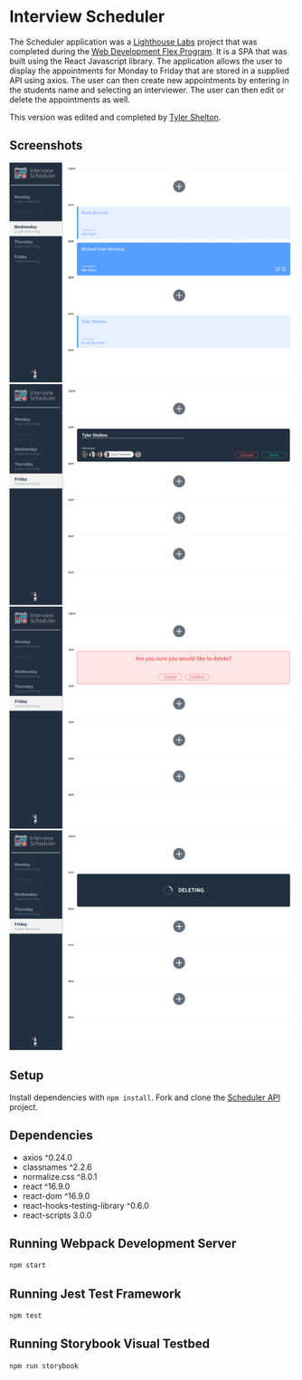 # Interview Scheduler

The Scheduler application was a [Lighthouse Labs](https://www.lighthouselabs.ca) project that was completed during the [Web Development Flex Program](https://www.lighthouselabs.ca/en/web-development-flex-program).  It is a SPA that was built using the React Javascript library.
The application allows the user to display the appointments for Monday to Friday that are stored in a supplied API using axios.  The user can then create new appointments by entering in the students name and selecting an interviewer.  The user can then edit or delete the appointments as well.

This version was edited and completed by [Tyler Shelton](https://github.com/TylerJEShelton).

## Screenshots

!["Scheduler Main Page"](https://github.com/TylerJEShelton/scheduler/blob/master/images/scheduler-main.png?raw=true)
!["Scheduler Create Appointment"](https://github.com/TylerJEShelton/scheduler/blob/master/images/scheduler-add.png?raw=true)
!["Scheduler Delete Appointment"](https://github.com/TylerJEShelton/scheduler/blob/master/images/scheduler-delete.png?raw=true)
!["Scheduler Deleting Appointment Status"](https://github.com/TylerJEShelton/scheduler/blob/master/images/scheduler-status.png?raw=true)

## Setup

Install dependencies with `npm install`.
Fork and clone the [Scheduler API](https://github.com/lighthouse-labs/scheduler-api) project. 

## Dependencies

- axios ^0.24.0
- classnames ^2.2.6
- normalize.css ^8.0.1
- react ^16.9.0
- react-dom ^16.9.0
- react-hooks-testing-library ^0.6.0
- react-scripts 3.0.0

## Running Webpack Development Server

```sh
npm start
```

## Running Jest Test Framework

```sh
npm test
```

## Running Storybook Visual Testbed

```sh
npm run storybook
```

